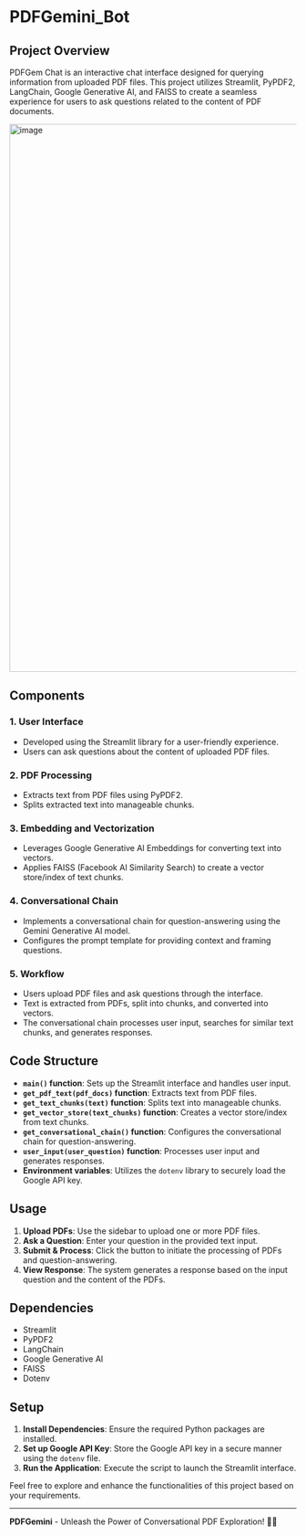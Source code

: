 # PDFGemini_Bot

## Project Overview

PDFGem Chat is an interactive chat interface designed for querying information from uploaded PDF files. This project utilizes Streamlit, PyPDF2, LangChain, Google Generative AI, and FAISS to create a seamless experience for users to ask questions related to the content of PDF documents.

<img width="960" alt="image" src="https://github.com/SurajSanap/PDFGemini_Bot/assets/101057653/15fe59a5-cf8a-4b9b-8e84-536a99bf1cfe">

## Components

### 1. User Interface

- Developed using the Streamlit library for a user-friendly experience.
- Users can ask questions about the content of uploaded PDF files.

### 2. PDF Processing

- Extracts text from PDF files using PyPDF2.
- Splits extracted text into manageable chunks.

### 3. Embedding and Vectorization

- Leverages Google Generative AI Embeddings for converting text into vectors.
- Applies FAISS (Facebook AI Similarity Search) to create a vector store/index of text chunks.

### 4. Conversational Chain

- Implements a conversational chain for question-answering using the Gemini Generative AI model.
- Configures the prompt template for providing context and framing questions.

### 5. Workflow

- Users upload PDF files and ask questions through the interface.
- Text is extracted from PDFs, split into chunks, and converted into vectors.
- The conversational chain processes user input, searches for similar text chunks, and generates responses.

## Code Structure

- **`main()` function**: Sets up the Streamlit interface and handles user input.
- **`get_pdf_text(pdf_docs)` function**: Extracts text from PDF files.
- **`get_text_chunks(text)` function**: Splits text into manageable chunks.
- **`get_vector_store(text_chunks)` function**: Creates a vector store/index from text chunks.
- **`get_conversational_chain()` function**: Configures the conversational chain for question-answering.
- **`user_input(user_question)` function**: Processes user input and generates responses.
- **Environment variables**: Utilizes the `dotenv` library to securely load the Google API key.

## Usage

1. **Upload PDFs**: Use the sidebar to upload one or more PDF files.
2. **Ask a Question**: Enter your question in the provided text input.
3. **Submit & Process**: Click the button to initiate the processing of PDFs and question-answering.
4. **View Response**: The system generates a response based on the input question and the content of the PDFs.

## Dependencies

- Streamlit
- PyPDF2
- LangChain
- Google Generative AI
- FAISS
- Dotenv

## Setup

1. **Install Dependencies**: Ensure the required Python packages are installed.
2. **Set up Google API Key**: Store the Google API key in a secure manner using the `dotenv` file.
3. **Run the Application**: Execute the script to launch the Streamlit interface.

Feel free to explore and enhance the functionalities of this project based on your requirements. 

---

**PDFGemini** - Unleash the Power of Conversational PDF Exploration! 💬✨
